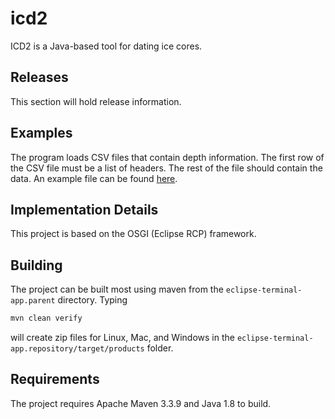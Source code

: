 # icd2

ICD2 is a Java-based tool for dating ice cores.

## Releases

This section will hold release information.

## Examples

The program loads CSV files that contain depth information.  The first
row of the CSV file must be a list of headers.  The rest of the file
should contain the data.  An example file can be found
[here](https://raw.githubusercontent.com/wiki/markroyer/icd2/991test1.csv).


## Implementation Details

This project is based on the OSGI (Eclipse RCP) framework.

## Building

The project can be built most using maven from the
`eclipse-terminal-app.parent` directory. Typing

```bash
mvn clean verify
```

will create zip files for Linux, Mac, and Windows in the
`eclipse-terminal-app.repository/target/products` folder.

## Requirements

The project requires Apache Maven 3.3.9 and Java 1.8 to build.
